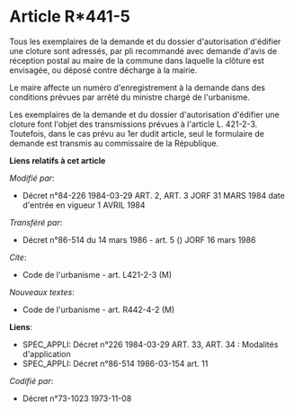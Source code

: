# Article R*441-5

Tous les exemplaires de la demande et du dossier  d'autorisation d'édifier une cloture sont  adressés, par pli recommandé
avec demande d'avis de réception postal au maire de la commune dans laquelle la clôture est envisagée, ou déposé contre
décharge à la mairie.

Le maire affecte un numéro d'enregistrement à la demande dans des conditions prévues par arrêté du ministre chargé de
l'urbanisme.

Les exemplaires de la demande et du dossier d'autorisation d'édifier une cloture font l'objet des transmissions prévues à
l'article L. 421-2-3. Toutefois, dans le cas prévu au 1er dudit article, seul le formulaire de demande est transmis au
commissaire de la République.

**Liens relatifs à cet article**

_Modifié par_:

  - Décret n°84-226 1984-03-29 ART. 2, ART. 3 JORF 31 MARS 1984 date d'entrée en vigueur 1 AVRIL 1984

_Transféré par_:

  - Décret n°86-514 du 14 mars 1986 - art. 5 () JORF 16 mars 1986

_Cite_:

  - Code de l'urbanisme - art. L421-2-3 (M)

_Nouveaux textes_:

  - Code de l'urbanisme - art. R442-4-2 (M)

**Liens**:

  - SPEC_APPLI: Décret n°226 1984-03-29 ART. 33, ART. 34 : Modalités d'application
  - SPEC_APPLI: Décret n°86-514 1986-03-154 art. 11

_Codifié par_:

  - Décret n°73-1023 1973-11-08
